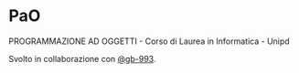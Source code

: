 # PaO

PROGRAMMAZIONE AD OGGETTI - Corso di Laurea in Informatica - Unipd

Svolto in collaborazione con [@gb-993](https://github.com/gb-993).
